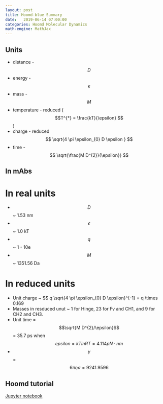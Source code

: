 ```yaml
---
layout: post
title: Hoomd-blue Summary
date:   2019-06-14 07:00:00
categories: Hoomd Molecular Dynamics
math-engine: MathJax
---
```


<script src="https://cdn.mathjax.org/mathjax/latest/MathJax.js?config=TeX-AMS-MML_HTMLorMML" type="text/javascript">
</script>

## Units ##
* distance - $$D$$
* energy - $$\epsilon$$
* mass - $$M$$
* temperature - reduced ($$T^{*} = \frac{kT}{\epsilon} $$)
* charge - reduced $$ \sqrt{4 \pi \epsilon_{0} D \epsilon } $$
* time - $$ \sqrt{\frac{M D^{2}}{\epsilon}} $$

## In mAbs ##

# In real units #
* $$D$$ ~ 1.53 nm
* $$\epsilon$$ ~ 1.0 kT
* $$q$$ ~ 1 - 10e
* $$M$$ ~ 1351.56 Da

# In reduced units #
* Unit charge ~ $$ q \sqrt{4 \pi \epsilon_{0} D \epsilon}^{-1} = q \times 0.169
* Masses in resduced unut ~ 1 for Hinge, 23 for Fv and CH1, and 9 for CH2 and CH3.
* Unit time = $$\sqrt{M D^{2}/\epsilon}$$ = 35.7 ps when $$epsilon=kT in RT=4.114pN\cdot nm$$
* $$\gamma$$ = $$6 \pi \eta a = 9241.9596$$

## Hoomd tutorial ##
[Jupyter notebook](https://nbviewer.jupyter.org/github/joaander/hoomd-examples/blob/master/index.ipynb)